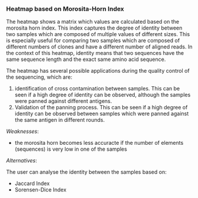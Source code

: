 ### Heatmap based on Morosita-Horn Index

The heatmap shows a matrix which values are calculated based on the morosita horn index. This index captures the degree of identity between two samples which are composed of multiple values of different sizes. This is especially useful for comparing two samples which are composed of different numbers of clones and have a different number of aligned reads. In the context of this heatmap, identity means that two sequences have the same sequence length and the exact same amino acid sequence. 

The heatmap has several possible applications during the quality control of the sequencing, which are:
1. identification of cross contamination between samples. This can be seen if a high degree of identity can be observed, although the samples were panned against different antigens.
2. Validation of the panning process. This can be seen if a high degree of identity can be observed between samples which were panned against the same antigen in different rounds.


*Weaknesses*:
- the morosita horn becomes less accuracte if the number of elements (sequences) is very low in one of the samples

*Alternatives*:

The user can analyse the identity between the samples based on:
- Jaccard Index
- Sorensen-Dice Index